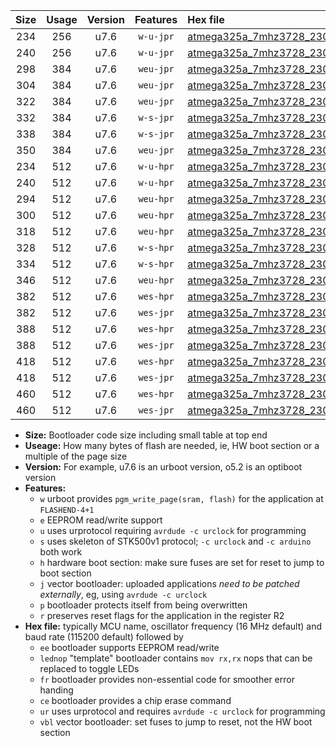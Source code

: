 |Size|Usage|Version|Features|Hex file|
|:-:|:-:|:-:|:-:|:--|
|234|256|u7.6|`w-u-jpr`|[atmega325a_7mhz3728_230400bps_ur_vbl.hex](https://raw.githubusercontent.com/stefanrueger/urboot/main/atmega325a_7mhz3728_230400bps_ur_vbl.hex)|
|240|256|u7.6|`w-u-jpr`|[atmega325a_7mhz3728_230400bps_lednop_ur_vbl.hex](https://raw.githubusercontent.com/stefanrueger/urboot/main/atmega325a_7mhz3728_230400bps_lednop_ur_vbl.hex)|
|298|384|u7.6|`weu-jpr`|[atmega325a_7mhz3728_230400bps_ee_ur_vbl.hex](https://raw.githubusercontent.com/stefanrueger/urboot/main/atmega325a_7mhz3728_230400bps_ee_ur_vbl.hex)|
|304|384|u7.6|`weu-jpr`|[atmega325a_7mhz3728_230400bps_ee_lednop_ur_vbl.hex](https://raw.githubusercontent.com/stefanrueger/urboot/main/atmega325a_7mhz3728_230400bps_ee_lednop_ur_vbl.hex)|
|322|384|u7.6|`weu-jpr`|[atmega325a_7mhz3728_230400bps_ee_lednop_fr_ur_vbl.hex](https://raw.githubusercontent.com/stefanrueger/urboot/main/atmega325a_7mhz3728_230400bps_ee_lednop_fr_ur_vbl.hex)|
|332|384|u7.6|`w-s-jpr`|[atmega325a_7mhz3728_230400bps_vbl.hex](https://raw.githubusercontent.com/stefanrueger/urboot/main/atmega325a_7mhz3728_230400bps_vbl.hex)|
|338|384|u7.6|`w-s-jpr`|[atmega325a_7mhz3728_230400bps_lednop_vbl.hex](https://raw.githubusercontent.com/stefanrueger/urboot/main/atmega325a_7mhz3728_230400bps_lednop_vbl.hex)|
|350|384|u7.6|`weu-jpr`|[atmega325a_7mhz3728_230400bps_ee_lednop_fr_ce_ur_vbl.hex](https://raw.githubusercontent.com/stefanrueger/urboot/main/atmega325a_7mhz3728_230400bps_ee_lednop_fr_ce_ur_vbl.hex)|
|234|512|u7.6|`w-u-hpr`|[atmega325a_7mhz3728_230400bps_ur.hex](https://raw.githubusercontent.com/stefanrueger/urboot/main/atmega325a_7mhz3728_230400bps_ur.hex)|
|240|512|u7.6|`w-u-hpr`|[atmega325a_7mhz3728_230400bps_lednop_ur.hex](https://raw.githubusercontent.com/stefanrueger/urboot/main/atmega325a_7mhz3728_230400bps_lednop_ur.hex)|
|294|512|u7.6|`weu-hpr`|[atmega325a_7mhz3728_230400bps_ee_ur.hex](https://raw.githubusercontent.com/stefanrueger/urboot/main/atmega325a_7mhz3728_230400bps_ee_ur.hex)|
|300|512|u7.6|`weu-hpr`|[atmega325a_7mhz3728_230400bps_ee_lednop_ur.hex](https://raw.githubusercontent.com/stefanrueger/urboot/main/atmega325a_7mhz3728_230400bps_ee_lednop_ur.hex)|
|318|512|u7.6|`weu-hpr`|[atmega325a_7mhz3728_230400bps_ee_lednop_fr_ur.hex](https://raw.githubusercontent.com/stefanrueger/urboot/main/atmega325a_7mhz3728_230400bps_ee_lednop_fr_ur.hex)|
|328|512|u7.6|`w-s-hpr`|[atmega325a_7mhz3728_230400bps.hex](https://raw.githubusercontent.com/stefanrueger/urboot/main/atmega325a_7mhz3728_230400bps.hex)|
|334|512|u7.6|`w-s-hpr`|[atmega325a_7mhz3728_230400bps_lednop.hex](https://raw.githubusercontent.com/stefanrueger/urboot/main/atmega325a_7mhz3728_230400bps_lednop.hex)|
|346|512|u7.6|`weu-hpr`|[atmega325a_7mhz3728_230400bps_ee_lednop_fr_ce_ur.hex](https://raw.githubusercontent.com/stefanrueger/urboot/main/atmega325a_7mhz3728_230400bps_ee_lednop_fr_ce_ur.hex)|
|382|512|u7.6|`wes-hpr`|[atmega325a_7mhz3728_230400bps_ee.hex](https://raw.githubusercontent.com/stefanrueger/urboot/main/atmega325a_7mhz3728_230400bps_ee.hex)|
|382|512|u7.6|`wes-jpr`|[atmega325a_7mhz3728_230400bps_ee_vbl.hex](https://raw.githubusercontent.com/stefanrueger/urboot/main/atmega325a_7mhz3728_230400bps_ee_vbl.hex)|
|388|512|u7.6|`wes-hpr`|[atmega325a_7mhz3728_230400bps_ee_lednop.hex](https://raw.githubusercontent.com/stefanrueger/urboot/main/atmega325a_7mhz3728_230400bps_ee_lednop.hex)|
|388|512|u7.6|`wes-jpr`|[atmega325a_7mhz3728_230400bps_ee_lednop_vbl.hex](https://raw.githubusercontent.com/stefanrueger/urboot/main/atmega325a_7mhz3728_230400bps_ee_lednop_vbl.hex)|
|418|512|u7.6|`wes-hpr`|[atmega325a_7mhz3728_230400bps_ee_lednop_fr.hex](https://raw.githubusercontent.com/stefanrueger/urboot/main/atmega325a_7mhz3728_230400bps_ee_lednop_fr.hex)|
|418|512|u7.6|`wes-jpr`|[atmega325a_7mhz3728_230400bps_ee_lednop_fr_vbl.hex](https://raw.githubusercontent.com/stefanrueger/urboot/main/atmega325a_7mhz3728_230400bps_ee_lednop_fr_vbl.hex)|
|460|512|u7.6|`wes-hpr`|[atmega325a_7mhz3728_230400bps_ee_lednop_fr_ce.hex](https://raw.githubusercontent.com/stefanrueger/urboot/main/atmega325a_7mhz3728_230400bps_ee_lednop_fr_ce.hex)|
|460|512|u7.6|`wes-jpr`|[atmega325a_7mhz3728_230400bps_ee_lednop_fr_ce_vbl.hex](https://raw.githubusercontent.com/stefanrueger/urboot/main/atmega325a_7mhz3728_230400bps_ee_lednop_fr_ce_vbl.hex)|

- **Size:** Bootloader code size including small table at top end
- **Useage:** How many bytes of flash are needed, ie, HW boot section or a multiple of the page size
- **Version:** For example, u7.6 is an urboot version, o5.2 is an optiboot version
- **Features:**
  + `w` urboot provides `pgm_write_page(sram, flash)` for the application at `FLASHEND-4+1`
  + `e` EEPROM read/write support
  + `u` uses urprotocol requiring `avrdude -c urclock` for programming
  + `s` uses skeleton of STK500v1 protocol; `-c urclock` and `-c arduino` both work
  + `h` hardware boot section: make sure fuses are set for reset to jump to boot section
  + `j` vector bootloader: uploaded applications *need to be patched externally*, eg, using `avrdude -c urclock`
  + `p` bootloader protects itself from being overwritten
  + `r` preserves reset flags for the application in the register R2
- **Hex file:** typically MCU name, oscillator frequency (16 MHz default) and baud rate (115200 default) followed by
  + `ee` bootloader supports EEPROM read/write
  + `lednop` "template" bootloader contains `mov rx,rx` nops that can be replaced to toggle LEDs
  + `fr` bootloader provides non-essential code for smoother error handing
  + `ce` bootloader provides a chip erase command
  + `ur` uses urprotocol and requires `avrdude -c urclock` for programming
  + `vbl` vector bootloader: set fuses to jump to reset, not the HW boot section
